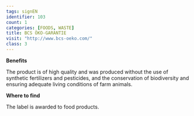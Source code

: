 ```yaml
---
tags: signEN
identifier: 103
count: 1
categories: [FOODS, WASTE]
title: BCS ÖKO-GARANTIE
visit: "http://www.bcs-oeko.com/"
class: 3
---
```

**Benefits**

The product is of high quality and was produced without the use of synthetic fertilizers and pesticides, and the conservation of biodiversity and ensuring adequate living conditions of farm animals.

**Where to find**

The label is awarded to food products.